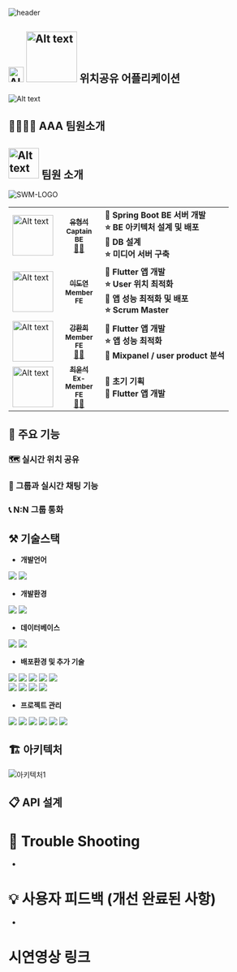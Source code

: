 ![header](https://capsule-render.vercel.app/api?type=waving&color=auto&height=300&section=header&text=SWM'14_AAA&fontSize=90)

<h2><img src="https://user-images.githubusercontent.com/26702430/264970518-76df11c7-86ea-48aa-a7de-845926d13122.png" alt="Alt text" width="30px" /> <img src="https://user-images.githubusercontent.com/26702430/264970737-a7c21a72-80a7-47a2-8d44-58d89bcee38b.png" alt="Alt text" width="100px" /> 위치공유 어플리케이션</h2>

![Alt text](https://user-images.githubusercontent.com/26702430/264970574-5998c5fe-ea7c-4b1b-b3cb-d392fd11992b.png)

## 👨‍👩‍👦‍👦 AAA 팀원소개
<h2><img src="https://github.com/SWM-AAA/frontend_flutter/assets/26702430/ca9b0469-3f90-4baf-a077-f138b8223d6b" alt="Alt text" width="60px" />  팀원 소개</h2>

![SWM-LOGO](https://github.com/SWM-AAA/.github/assets/26702430/aeb20f61-b01d-4fc8-8300-841fed4f1991)

  <table>
  <tr>
  <td style="width: 50px;"><img src="https://user-images.githubusercontent.com/26702430/264988953-741d2e52-a7ce-4221-b6d6-e410f785efbe.png" alt="Alt text" width="80px" /> </td>
    <td align="center" style="width: 70px;">
      <a href="https://github.com/Carrotww">
        <sub><b>유형석</b></sub></a><br />
        <sub><b>Captain</b></sub></a><br />
        <sub><b>BE</b></sub></a><br />
        <a href="https://github.com/Carrotww">🙍‍♂️</a>
    </td>
    <td><div><strong>🌟 Spring Boot BE 서버 개발</strong></div><div><strong>⭐ BE 아키텍처 설계 및 배포</strong></div><div><strong>🌟 DB 설계</strong></div><div><strong>⭐ 미디어 서버 구축</strong></div></td>
  </tr>
  <tr>
  <td style="width: 50px;"><img src="https://user-images.githubusercontent.com/26702430/264983024-34d1d51e-532c-4a55-9a79-520c912e4d6a.png" alt="Alt text" width="80px" /> </td>
  <td align="center" >
      <a href="https://github.com/hexaspace">
      <sub><b> 이도연</b></sub></a><br/>
        <sub><b>Member</b></sub></a><br/>
        <sub><b>FE</b></sub></a><br/>
        </a>
    </td>
      <td><div><strong>🌟 Flutter 앱 개발</div><div><strong>⭐ User 위치 최적화</div></div><div><strong>🌟 앱 성능 최적화 및 배포</div><div><strong>⭐ Scrum Master</div></td>
  </tr>
  <tr>
  <td><img src="https://user-images.githubusercontent.com/26702430/264983024-34d1d51e-532c-4a55-9a79-520c912e4d6a.png" alt="Alt text" width="80px" /> </td>
  <td align="center">
      <a href="https://github.com/jihyun-cho-0">
        <sub><b>강환희</b></sub></a><br />
        <sub><b>Member</b></sub></a><br />
        <sub><b>FE</b></sub></a><br />
        <a href="https://github.com/KKanghh">🙍‍♂️</a>
    </td>
      <td><div><strong>🌟 Flutter 앱 개발</div></div><div><strong>⭐ 앱 성능 최적화</div><div><strong>🌟 Mixpanel / user product 분석</div></td>
  </tr>
  <tr>
  <td><img src="https://user-images.githubusercontent.com/26702430/264983024-34d1d51e-532c-4a55-9a79-520c912e4d6a.png" alt="Alt text" width="80px" /> </td>
  <td align="center">
      <a href="https://github.com/nakevin96">
        <sub><b>최윤석</b></sub></a><br />
        <sub><b>Ex-Member</b></sub></a><br />
        <sub><b>FE</b></sub></a><br />
      <a href="https://github.com/nakevin96">🙍‍♂️</a>
    </td>
  <td><div><strong>🌟 초기 기획</div><div><strong>🌟 Flutter 앱 개발</div></td>
  </tr>
  </table>
    
    
    
  </tr>
</table>

## 📌 주요 기능

### 🗺️ 실시간 위치 공유

### 💬 그룹과 실시간 채팅 기능

### 📞 N:N 그룹 통화

## ⚒ 기술스택

- **개발언어**
<div>
  <img src="https://img.shields.io/badge/java-007396?style=for-the-badge&logo=java&logoColor=white">
  <img src="https://img.shields.io/badge/dart-0175C2?style=for-the-badge&logo=dart&logoColor=white">

</div>

- **개발환경**
<div>
  <img src="https://img.shields.io/badge/springboot-6DB33F?style=for-the-badge&logo=spring-boot&logoColor=white">
  <img src="https://img.shields.io/badge/Flutter-02569B?style=for-the-badge&logo=Flutter&logoColor=white">

</div>

- **데이터베이스**
<div>
  <img src="https://img.shields.io/badge/PostgreSQL-4169E1?style=for-the-badge&logo=PostgreSQL&logoColor=white">
  <img src="https://img.shields.io/badge/postgis-336791?style=for-the-badge&logo=postgis&logoColor=white">
</div>

- **배포환경 및 추가 기술**
<div>
<img src="https://img.shields.io/badge/docker-2496ED?style=for-the-badge&logo=docker&logoColor=white">
<img src="https://img.shields.io/badge/s3-56A8E2?style=for-the-badge&logo=amazon-s3&logoColor=white">
<img src="https://img.shields.io/badge/aws-232F3E?style=for-the-badge&logo=amazon-aws&logoColor=white">
<img src="https://img.shields.io/badge/aws_alb-232F3E?style=for-the-badge&logo=amazon-aws&logoColor=white">
<img src="https://img.shields.io/badge/kafka-231F20?style=for-the-badge&logo=apache-kafka&logoColor=white">
</div>

<div>
<img src="https://img.shields.io/badge/nginx-009639?style=for-the-badge&logo=nginx&logoColor=white">
<img src="https://img.shields.io/badge/ec2-232F3E?style=for-the-badge&logo=amazon-ec2&logoColor=white">
<img src="https://img.shields.io/badge/redis-DC382D?style=for-the-badge&logo=redis&logoColor=white">
<img src="https://img.shields.io/badge/elasticsearch-005571?style=for-the-badge&logo=elasticsearch&logoColor=white">

</div>

- **프로젝트 관리**
<div>
  <img src="https://img.shields.io/badge/git-F05032?style=for-the-badge&logo=git&logoColor=white">
  <img src="https://img.shields.io/badge/jira-0052CC?style=for-the-badge&logo=jira&logoColor=white">
  <img src="https://img.shields.io/badge/confluence-172B4D?style=for-the-badge&logo=confluence&logoColor=white">
  <img src="https://img.shields.io/badge/jenkins-D24939?style=for-the-badge&logo=jenkins&logoColor=white">
  <img src="https://img.shields.io/badge/Notion-000000?style=for-the-badge&logo=Notion&logoColor=white">
  <img src="https://img.shields.io/badge/discord-5865F2?style=for-the-badge&logo=discord&logoColor=white">
</div>

## 🏗️ 아키텍처

![아키텍처1](https://github.com/Carrotww/Carrotww/assets/104682050/4af28363-e9c5-4b30-b335-44725abad5ca)

## 📋 API 설계

# 🏹 Trouble Shooting

-

# 💡 사용자 피드백 (개선 완료된 사항)

-

# 시연영상 링크
